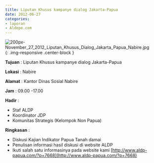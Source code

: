 ```yaml
---
title: Liputan Khusus kampanye dialog Jakarta-Papua
date: 2012-06-27
categories:
- laporan
- Aldepe.com
---
```

![200px-November_27_2012_Liputan_Khusus_Dialog_Jakarta_Papua_Nabire.jpg](/uploads/200px-November_27_2012_Liputan_Khusus_Dialog_Jakarta_Papua_Nabire.jpg){: .img-responsive .center-block }

**Tujuan** : Liputan Khusus kampanye dialog Jakarta-Papua

**Lokasi** : Nabire

**Alamat** : Kantor Dinas Sosial Nabire

**Jam** : 09.00 -17.00

**Hadir** : 
* Staf ALDP
* Koordinator JDP
* Komunitas Strategis (Kelompok Non Papua)

**Ringkasan** : 
* Diskusi Kajian Indikator Papua Tanah damai
* Penulisan informasi hasil diskusi di website ALDP
* Ikuti salah satu informasinya pada website kami [http://www.aldp-papua.com/?p=7668](http://www.aldp-papua.com/?p=7668)
